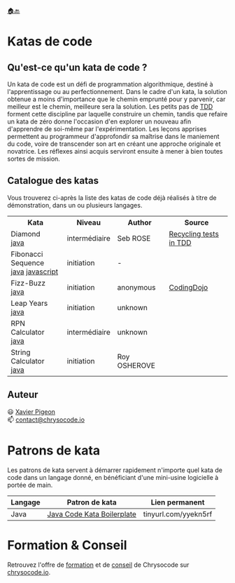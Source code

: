 [:house::back:](https://xavierpigeon.com)

# Katas de code

## Qu'est-ce qu'un kata de code ?

Un kata de code est un défi de programmation algorithmique, destiné à l'apprentissage ou au perfectionnement. Dans le cadre d'un kata, la solution obtenue a moins d'importance que le chemin emprunté pour y parvenir, car meilleur est le chemin, meilleure sera la solution. Les petits pas de [TDD](https://fr.wikipedia.org/wiki/Test_driven_development) forment cette discipline par laquelle construire un chemin, tandis que refaire un kata de zéro donne l'occasion d'en explorer un nouveau afin d'apprendre de soi-même par l'expérimentation. Les leçons apprises permettent au programmeur d'approfondir sa maîtrise dans le maniement du code, voire de transcender son art en créant une approche originale et novatrice. Les réflexes ainsi acquis serviront ensuite à mener à bien toutes sortes de mission.

## Catalogue des katas

Vous trouverez ci-après la liste des katas de code déjà réalisés à titre de démonstration, dans un ou plusieurs langages.

<table>
    <tr>
        <th>Kata</th>
        <th>Niveau</th>
        <th>Author</th>
        <th>Source</th>
    </tr>
    <tr>
        <td>
            Diamond<br/>
            <a href="https://github.com/xapn/diamond-kata">java</a>
        </td>
        <td>intermédiaire</td>
        <td>Seb ROSE</td>
        <td><a href="http://claysnow.co.uk/recycling-tests-in-tdd/">Recycling tests in TDD</a></td>
    </tr>
    <tr>
        <td>
            Fibonacci Sequence<br/>
            <a href="">java</a> <a href="">javascript</a>
        </td>
        <td>initiation</td>
        <td>-</td>
        <td></td>
    </tr>
    <tr>
        <td>
            Fizz-Buzz<br/>
            <a href="https://github.com/xapn/fizz-buzz-kata">java</a>
        </td>
        <td>initiation</td>
        <td>anonymous</td>
        <td><a href="http://codingdojo.org/kata/FizzBuzz/">CodingDojo</a></td>
    </tr>
    <tr>
        <td>
            Leap Years<br/>
            <a href="https://github.com/xapn/leap-years-kata">java</a>
        </td>
        <td>initiation</td>
        <td>unknown</td>
        <td></td>
    </tr>
    <tr>
        <td>
            RPN Calculator<br/>
            <a href="https://github.com/xapn/rpn-calculator-kata">java</a>
        </td>
        <td>intermédiaire</td>
        <td>unknown</td>
        <td></td>
    </tr>
    <tr>
        <td>
            String Calculator<br/>
            <a href="https://github.com/xapn/string-calculator-kata">java</a>
        </td>
        <td>initiation</td>
        <td>Roy OSHEROVE</td>
        <td></td>
    </tr>
</table>

## Auteur

:smiley: [Xavier Pigeon](https://xavierpigeon.com)  
:mailbox: [contact@chrysocode.io](mailto:contact@chrysocode.io)

# Patrons de kata

Les patrons de kata servent à démarrer rapidement n'importe quel kata de code dans un langage donné, en bénéficiant d'une mini-usine logicielle à portée de main.

Langage | Patron de kata | Lien permanent
------- | -------------- | --------------
Java    | [Java Code Kata Boilerplate](https://github.com/chrysocode/java-code-kata-boilerplate) | tinyurl.com/yyekn5rf

# Formation & Conseil

Retrouvez l'offre de [formation](https://chrysocode.io/formation.html) et de [conseil](https://chrysocode.io/conseil.html) de Chrysocode sur [chrysocode.io](https://chrysocode.io).
